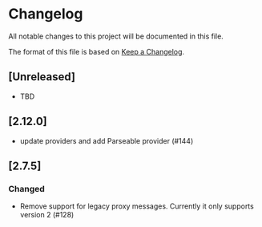 # Changelog

All notable changes to this project will be documented in this file.

The format of this file is based on [Keep a Changelog](https://keepachangelog.com/en/1.0.0/).

## [Unreleased]

- TBD

## [2.12.0]

- update providers and add Parseable provider (#144)


## [2.7.5]

### Changed

- Remove support for legacy proxy messages. Currently it only supports version 2 (#128)

